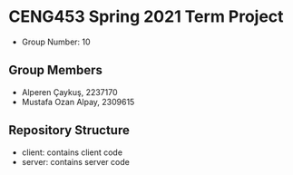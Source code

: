 # CENG453 Spring 2021 Term Project

* Group Number: 10

## Group Members

* Alperen Çaykuş, 2237170
* Mustafa Ozan Alpay, 2309615

## Repository Structure

* client: contains client code
* server: contains server code